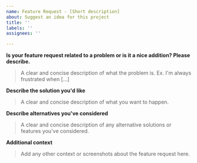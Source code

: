 ```yaml
---
name: Feature Request - [Short description]
about: Suggest an idea for this project
title: ''
labels: ''
assignees: ''

---
```


**Is your feature request related to a problem or is it a nice addition? Please describe.**

> A clear and concise description of what the problem is. Ex. I'm always frustrated when [...]

**Describe the solution you'd like**

> A clear and concise description of what you want to happen.

**Describe alternatives you've considered**

> A clear and concise description of any alternative solutions or features you've considered.

**Additional context**

> Add any other context or screenshots about the feature request here.
